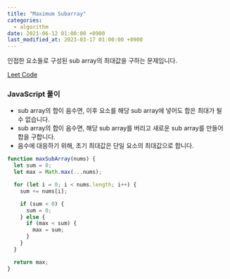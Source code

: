 ```yaml
---
title: "Maximum Subarray"
categories: 
  - algorithm
date: 2021-06-12 01:00:00 +0900
last_modified_at: 2023-03-17 01:00:00 +0900
---
```


인접한 요소들로 구성된 sub array의 최대값을 구하는 문제입니다. 

[Leet Code](https://leetcode.com/problems/maximum-subarray)

### JavaScript 풀이
- sub array의 합이 음수면, 이후 요소를 해당 sub array에 넣어도 합은 최대가 될 수 없습니다.
- sub array의 합이 음수면, 해당 sub array를 버리고 새로운 sub array를 만들어 합을 구합니다.
- 음수에 대응하기 위해, 초기 최대값은 단일 요소의 최대값으로 합니다.

``` js
function maxSubArray(nums) {
  let sum = 0;
  let max = Math.max(...nums);

  for (let i = 0; i < nums.length; i++) {
    sum += nums[i];

    if (sum < 0) {
      sum = 0;
    } else {
      if (max < sum) {
        max = sum;
      }
    }
  }

  return max;
}

```
